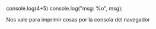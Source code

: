 console.log(4+5)
console.log("msg: %o", msg);


Nos vale para imprimir cosas por la consola del navegador
